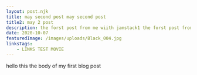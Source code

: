 ```yaml
---
layout: post.njk
title: may second post may second post
title2: may 2 post
description: the forst post from me wiith jamstack1 the forst post from me wiith jamstack1 the forst post from me wiith jamstack1 the forst post from me wiith jamstack1 the forst post from me wiith jamstack1 the forst post from me wiith jamstack1
date: 2020-10-07
featuredImage: /images/uploads/Black_004.jpg
linksTags:
    - LINKS TEST MOVIE
---
```


hello this the body of my first blog post
